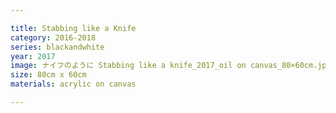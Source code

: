 ```yaml
---

title: Stabbing like a Knife
category: 2016-2018
series: blackandwhite
year: 2017
image: ナイフのように Stabbing like a knife_2017_oil on canvas_80×60cm.jpg
size: 80cm x 60cm
materials: acrylic on canvas

---
```

